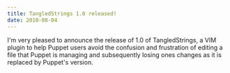 ```yaml
---
title: TangledStrings 1.0 released!
date: 2010-08-04
---
```


I'm very pleased to announce the release of 1.0 of TangledStrings, a VIM plugin to help Puppet users avoid the confusion and frustration of editing a file that Puppet is managing and subsequently losing ones changes as it is replaced by Puppet's version.
